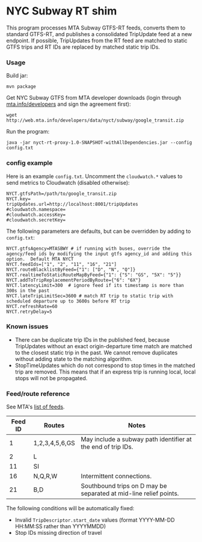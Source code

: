 # NYC Subway RT shim

This program processes MTA Subway GTFS-RT feeds, converts them to standard GTFS-RT, and publishes a consolidated
TripUpdate feed at a new endpoint. If possible, TripUpdates from the RT feed are matched to static GTFS trips and 
RT IDs are replaced by matched static trip IDs.

### Usage

Build jar:

    mvn package

Get NYC Subway GTFS from MTA developer downloads (login through [mta.info/developers](http://web.mta.info/developers) 
and sign the agreement first):

    wget http://web.mta.info/developers/data/nyct/subway/google_transit.zip

Run the program:

    java -jar nyct-rt-proxy-1.0-SNAPSHOT-withAllDependencies.jar --config config.txt

### config example

Here is an example `config.txt`. Uncomment the `cloudwatch.*` values to send metrics to Cloudwatch (disabled otherwise):

    NYCT.gtfsPath=/path/to/google_transit.zip
    NYCT.key=
    tripUpdates.url=http://localhost:8001/tripUpdates
    #cloudwatch.namespace=
    #cloudwatch.accessKey=
    #cloudwatch.secretKey=
    
The following parameters are defaults, but can be overridden by adding to `config.txt`:

    NYCT.gtfsAgency=MTASBWY # if running with buses, override the agency/feed ids by modifying the input gtfs agency_id and adding this option.  Default MTA NYCT
    NYCT.feedIds=["1", "2", "11", "16", "21"]
    NYCT.routeBlacklistByFeed={"1": ["D", "N", "Q"]}
    NYCT.realtimeToStaticRouteMapByFeed={"1": {"S": "GS", "5X": "5"}}
    NYCT.addToTripReplacementPeriodByRoute={"6": "6X"}
    NYCT.latencyLimit=300  # ignore feed if its timestamp is more than 300s in the past
    NYCT.lateTripLimitSec=3600 # match RT trip to static trip with scheduled departure up to 3600s before RT trip
    NYCT.refreshRate=60
    NYCT.retryDelay=5

### Known issues

- There can be duplicate trip IDs in the published feed, because TripUpdates without an exact origin-departure time match are matched
to the closest static trip in the past. We cannot remove duplicates without adding state to the matching algorithm.
- StopTimeUpdates which do not correspond to stop times in the matched trip are removed. This means that if an express trip is running
local, local stops will not be propagated.

### Feed/route reference

See MTA's [list of feeds](http://datamine.mta.info/list-of-feeds).

|Feed ID|Routes|Notes|
|-------|------|-----|
|1|1,2,3,4,5,6,GS|May include a subway path identifier at the end of trip IDs.|
|2|L||
|11|SI||
|16|N,Q,R,W|Intermittent connections.|
|21|B,D|Southbound trips on D may be separated at mid-line relief points.|

The following conditions will be automatically fixed:

- Invalid `TripDescriptor.start_date` values (format YYYY-MM-DD HH:MM:SS rather than YYYYMMDD)
- Stop IDs missing direction of travel
